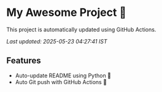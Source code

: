 # My Awesome Project 🚀

This project is automatically updated using GitHub Actions.

_Last updated: 2025-05-23 04:27:41 IST_

## Features
- Auto-update README using Python 🐍
- Auto Git push with GitHub Actions 🤖
